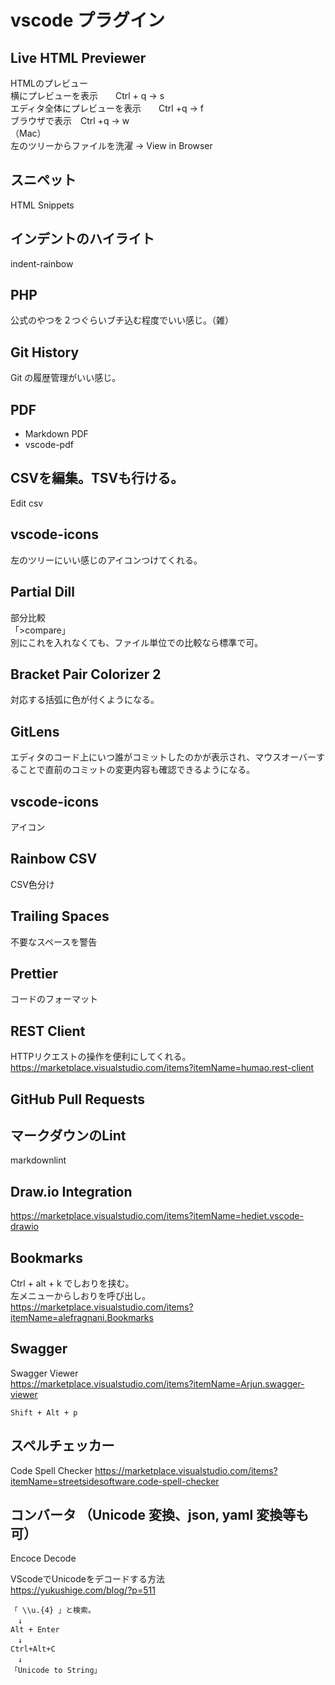 # vscode プラグイン

## Live HTML Previewer
HTMLのプレビュー  
横にプレビューを表示　　Ctrl + q → s  
エディタ全体にプレビューを表示　　Ctrl +q → f  
ブラウザで表示　Ctrl +q → w  
（Mac）  
左のツリーからファイルを洗濯 → View in Browser 

## スニペット
HTML Snippets


## インデントのハイライト
indent-rainbow


## PHP
公式のやつを２つぐらいブチ込む程度でいい感じ。（雑）


## Git History
Git の履歴管理がいい感じ。


## PDF
 * Markdown PDF
 * vscode-pdf


## CSVを編集。TSVも行ける。
Edit csv


## vscode-icons
左のツリーにいい感じのアイコンつけてくれる。


## Partial Dill
部分比較  
「>compare」  
別にこれを入れなくても、ファイル単位での比較なら標準で可。


## Bracket Pair Colorizer 2
対応する括弧に色が付くようになる。


## GitLens
エディタのコード上にいつ誰がコミットしたのかが表示され、マウスオーバーすることで直前のコミットの変更内容も確認できるようになる。


## vscode-icons
アイコン


## Rainbow CSV
CSV色分け


## Trailing Spaces
不要なスペースを警告


## Prettier
コードのフォーマット


## REST Client
HTTPリクエストの操作を便利にしてくれる。  
<https://marketplace.visualstudio.com/items?itemName=humao.rest-client>


## GitHub Pull Requests



## マークダウンのLint
markdownlint


## Draw.io Integration
<https://marketplace.visualstudio.com/items?itemName=hediet.vscode-drawio>  



## Bookmarks
Ctrl + alt + k  でしおりを挟む。  
左メニューからしおりを呼び出し。  
<https://marketplace.visualstudio.com/items?itemName=alefragnani.Bookmarks>  



## Swagger
Swagger Viewer  
<https://marketplace.visualstudio.com/items?itemName=Arjun.swagger-viewer> 
```
Shift + Alt + p
```


## スペルチェッカー
Code Spell Checker
<https://marketplace.visualstudio.com/items?itemName=streetsidesoftware.code-spell-checker>



## コンバータ （Unicode 変換、json, yaml 変換等も可）
Encoce Decode

VScodeでUnicodeをデコードする方法  
<https://yukushige.com/blog/?p=511>


```
「 \\u.{4} 」と検索。
　↓
Alt + Enter
　↓
Ctrl+Alt+C
　↓
「Unicode to String」
```
